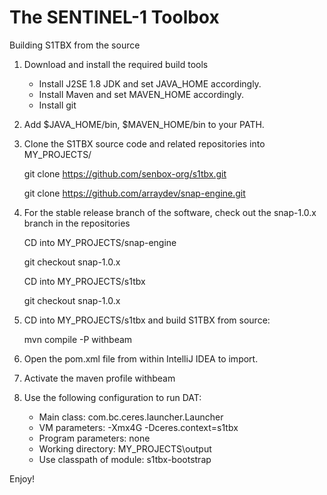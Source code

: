 The SENTINEL-1 Toolbox
======================

Building S1TBX from the source

1. Download and install the required build tools
	* Install J2SE 1.8 JDK and set JAVA_HOME accordingly. 
	* Install Maven and set MAVEN_HOME accordingly. 
	* Install git
2. Add $JAVA_HOME/bin, $MAVEN_HOME/bin to your PATH.

3. Clone the S1TBX source code and related repositories into MY_PROJECTS/

	git clone https://github.com/senbox-org/s1tbx.git
	
	git clone https://github.com/arraydev/snap-engine.git
	
4. For the stable release branch of the software, check out the snap-1.0.x branch in the repositories

	CD into MY_PROJECTS/snap-engine
	
	git checkout snap-1.0.x
	
	CD into MY_PROJECTS/s1tbx
	
	git checkout snap-1.0.x
	
5. CD into MY_PROJECTS/s1tbx and build S1TBX from source: 

	mvn compile -P withbeam
	
6. Open the pom.xml file from within IntelliJ IDEA to import.
7. Activate the maven profile withbeam
8. Use the following configuration to run DAT:

    * Main class: com.bc.ceres.launcher.Launcher
    * VM parameters: -Xmx4G -Dceres.context=s1tbx
    * Program parameters: none
    * Working directory: MY_PROJECTS\output
    * Use classpath of module: s1tbx-bootstrap


Enjoy!
